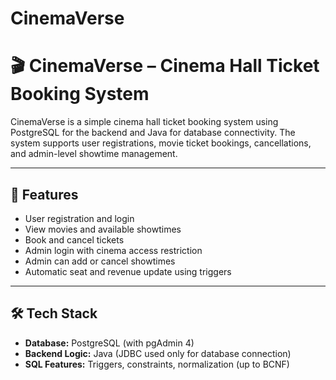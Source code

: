 # CinemaVerse
# 🎬 CinemaVerse – Cinema Hall Ticket Booking System

CinemaVerse is a simple cinema hall ticket booking system using PostgreSQL for the backend and Java for database connectivity. The system supports user registrations, movie ticket bookings, cancellations, and admin-level showtime management.

---

## 📌 Features

- User registration and login
- View movies and available showtimes
- Book and cancel tickets
- Admin login with cinema access restriction
- Admin can add or cancel showtimes
- Automatic seat and revenue update using triggers

---

## 🛠️ Tech Stack

- **Database:** PostgreSQL (with pgAdmin 4)
- **Backend Logic:** Java (JDBC used only for database connection)
- **SQL Features:** Triggers, constraints, normalization (up to BCNF)
